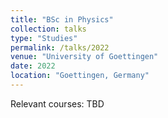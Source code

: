 ```yaml
---
title: "BSc in Physics"
collection: talks
type: "Studies"
permalink: /talks/2022
venue: "University of Goettingen"
date: 2022
location: "Goettingen, Germany"
---
```


Relevant courses: TBD
